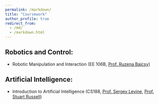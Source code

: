 ```yaml
---
permalink: /markdown/
title: "Coursework"
author_profile: true
redirect_from: 
  - /md/
  - /markdown.html
---
```


## Robotics and Control:
* Robotic Manipulation and Interaction (EE 106B, [Prof. Ruzena Bajcsy](https://www2.eecs.berkeley.edu/Faculty/Homepages/bajcsy.html))

## Artificial Intelligence:
* Introduction to Artificial Intelligence (CS188, [Prof. Sergey Levine](https://people.eecs.berkeley.edu/~svlevine/), [Prof. Stuart Russell](https://people.eecs.berkeley.edu/~russell/))